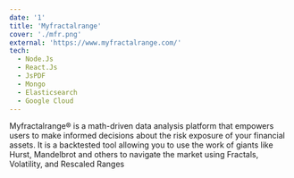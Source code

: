 ```yaml
---
date: '1'
title: 'Myfractalrange'
cover: './mfr.png'
external: 'https://www.myfractalrange.com/'
tech:
  - Node.Js
  - React.Js
  - JsPDF
  - Mongo
  - Elasticsearch
  - Google Cloud
---
```


Myfractalrange® is a math-driven data analysis platform that empowers users to make informed decisions about the risk exposure of your financial assets. It is a backtested tool allowing you to use the work of giants like Hurst, Mandelbrot and others to navigate the market using Fractals, Volatility, and Rescaled Ranges
